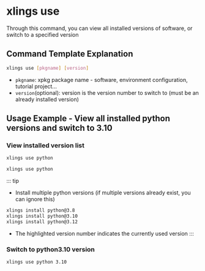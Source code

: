 # xlings use

Through this command, you can view all installed versions of software, or switch to a specified version

## Command Template Explanation

```bash
xlings use [pkgname] [version]
```

- `pkgname`: xpkg package name - software, environment configuration, tutorial project...
- `version`(optional): version is the version number to switch to (must be an already installed version)

## Usage Example - View all installed python versions and switch to 3.10

### View installed version list

```bash
xlings use python
```

```bash
xlings use python
```

::: tip

- Install multiple python versions (if multiple versions already exist, you can ignore this)
```bash
xlings install python@3.8
xlings install python@3.10
xlings install python@3.12
```
- The highlighted version number indicates the currently used version
:::

### Switch to python3.10 version

```bash
xlings use python 3.10
```
